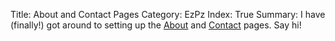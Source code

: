 Title: About and Contact Pages
Category: EzPz
Index: True
Summary: I have (finally!) got around to setting up the [About]({filename}/EzPz/about.md) and [Contact]({filename}/EzPz/contact.md) pages. Say hi!